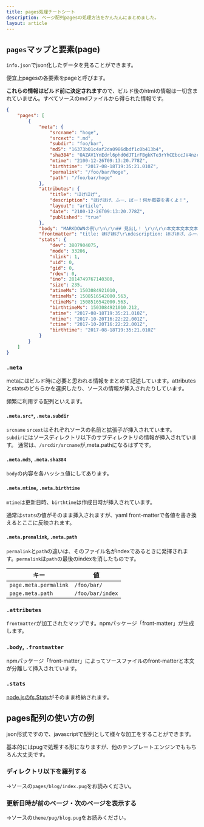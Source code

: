 ```yaml
---
title: pages処理チートシート
description: ページ配列pagesの処理方法をかんたんにまとめました。
layout: article
---
```


## `pages`マップと要素(page)

`info.json`でjson化したデータを見ることができます。

便宜上pagesの各要素をpageと呼びます。

**これらの情報はビルド前に決定されます**ので、ビルド後のhtmlの情報は一切含まれていません。すべてソースのmdファイルから得られた情報です。

```json
{
    "pages": [
        {
            "meta": {
                "srcname": "hoge",
                "srcext": ".md",
                "subdir": "foo/bar",
                "md5": "16373b01c4af2da0986dbdf1c0b413b4",
                "sha384": "OAZAV1YnEdrl6phd0dJT1rFBgkKTe3rYhCEbccJV4nzcrm/xoS5SN2OmfjsZkTZk",
                "mtime": "2100-12-26T09:13:20.778Z",
                "birthtime": "2017-08-18T19:35:21.010Z",
                "permalink": "/foo/bar/hoge",
                "path": "/foo/bar/hoge"
            },
            "attributes": {
                "title": "ほげほげ",
                "description": "ほげほげ、ふー、ばー！何か概要を書くよ！",
                "layout": "article",
                "date": "2100-12-26T09:13:20.778Z",
                "published": "true"
            },
            "body": "MARKDOWNの例\r\n\r\n## 見出し！ \r\n\r\n本文本文本文本文本文本文本文本文本文本文本文本文本文本文本文本文本文本文本文",
            "frontmatter": "title: ほげほげ\r\ndescription: ほげほげ、ふー、ばー！何か概要を書くよ！\r\nlayout: article\r\ndate: 2100-12-26T18:13:20.778+09:00",
            "stats": {
                "dev": 3807904075,
                "mode": 33206,
                "nlink": 1,
                "uid": 0,
                "gid": 0,
                "rdev": 0,
                "ino": 2814749767140380,
                "size": 235,
                "atimeMs": 1503084921010,
                "mtimeMs": 1508516542000.563,
                "ctimeMs": 1508516542000.563,
                "birthtimeMs": 1503084921010.212,
                "atime": "2017-08-18T19:35:21.010Z",
                "mtime": "2017-10-20T16:22:22.001Z",
                "ctime": "2017-10-20T16:22:22.001Z",
                "birthtime": "2017-08-18T19:35:21.010Z"
            }
        }
    ]
}
```

### `.meta`

metaにはビルド時に必要と思われる情報をまとめて記述しています。attributesとstatsのどちらかを選択したり、ソースの情報が挿入されたりしています。

頻繁に利用する配列といえます。

#### `.meta.src*`, `.meta.subdir`

`srcname` `srcext`はそれぞれソースの名前と拡張子が挿入されています。  
`subdir`にはソースディレクトリ以下のサブディレクトリの情報が挿入されています。
通常は、`/srcdir/srcname`が,meta.pathになるはずです。

#### `.meta.md5`, `.meta.sha384`

`body`の内容を各ハッシュ値にしてあります。

#### `.meta.mtime`, `.meta.birthtime`

`mtime`は更新日時、`birthtime`は作成日時が挿入されています。

通常は`stats`の値がそのまま挿入されますが、yaml front-matterで各値を書き換えるとここに反映されます。

#### `.meta.premalink`, `.meta.path`

`permalink`と`path`の違いは、そのファイル名がindexであるときに発揮されます。`permalink`は`path`の最後のindexを消したものです。

|キー|値|
|----|--|
|`page.meta.permalink`|`/foo/bar/`|
|`page.meta.path`|`/foo/bar/index`|

### `.attributes`

`frontmatter`が加工されたマップです。npmパッケージ「front-matter」が生成します。

### `.body`, `.frontmatter`

npmパッケージ「front-matter」によってソースファイルのfront-matterと本文が分離して挿入されています。

### `.stats`

[node.jsのfs.Stats](https://nodejs.org/api/fs.html#fs_class_fs_stats)がそのまま格納されます。

## pages配列の使い方の例

json形式ですので、javascriptで配列として様々な加工をすることができます。

基本的にはpugで処理する形になりますが、他のテンプレートエンジンでももちろん大丈夫です。

### ディレクトリ以下を羅列する

→ソースの`pages/blog/index.pug`をお読みください。

### 更新日時が前のページ・次のページを表示する

→ソースの`theme/pug/blog.pug`をお読みください。